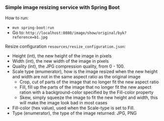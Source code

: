 ### Simple image resizing service with Spring Boot


How to run:
* `mvn spring-boot:run`
* Go to: `http://localhost:8080/image/show/original/byk?reference=b1.jpg`


Resize configuration `resources/resize_configuration.json`:

* Height (int), the new height of the image in pixels
* Width (int), the new width of the image in pixels
* Quality (int), the JPG compression quality, from 0 - 100.
* Scale type (enumerator), how is the image resized when the new height and width are not in the same aspect ratio as the original image
    * Crop, cut of parts of the image that no longer fit the new aspect ratio
    * Fill, fill up the parts of the image that no longer fit the new aspect ration with a background-color specified by the Fill-color property
    * Skew, simply squeeze the image to fit the new height and width, this will make the image look bad in most cases
* Fill-color (hex value), used when the Scale-type is set to Fill.
* Type (enumerator), the type of the image returned: JPG, PNG
